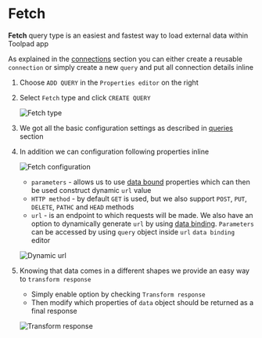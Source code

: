 # Fetch

<p class="description">
    <b>Fetch</b> query type is an easiest and fastest way to load external data within Toolpad app
</p>

As explained in the [connections](/toolpad/connecting-to-data-sources/connections/) section you can either create a reusable `connection` or simply create a new `query` and put all connection details inline

1. Choose `ADD QUERY` in the `Properties editor` on the right

1. Select `Fetch` type and click `CREATE QUERY`

   ![Fetch type](/static/toolpad/fetch-query-1.png)

1. We got all the basic configuration settings as described in [queries](/toolpad/connecting-to-data-sources/queries/) section

1. In addition we can configuration following properties inline

   ![Fetch configuration](/static/toolpad/fetch-query-2.png)

   - `parameters` - allows us to use [data bound](/toolpad/data-binding/intro/) properties which can then be used construct dynamic `url` value
   - `HTTP method` - by default `GET` is used, but we also support `POST`, `PUT`, `DELETE`, `PATHC` and `HEAD` methods
   - `url` - is an endpoint to which requests will be made. We also have an option to dynamically generate `url` by using [data binding](/toolpad/data-binding/intro/). `Parameters` can be accessed by using `query` object inside `url` `data binding` editor

   ![Dynamic url](/static/toolpad/fetch-query-3.png)

1. Knowing that data comes in a different shapes we provide an easy way to `transform response`

   - Simply enable option by checking `Transform response`
   - Then modify which properties of `data` object should be returned as a final response

   ![Transform response](/static/toolpad/fetch-query-4.png)
